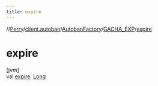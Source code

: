 ```yaml
---
title: expire
---
```

//[Perry](../../../../index.html)/[client.autoban](../../index.html)/[AutobanFactory](../index.html)/[GACHA_EXP](index.html)/[expire](expire.html)



# expire



[jvm]\
val [expire](expire.html): [Long](https://kotlinlang.org/api/latest/jvm/stdlib/kotlin/-long/index.html)




